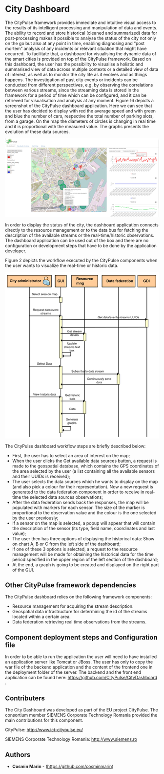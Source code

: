 # City Dashboard


The CityPulse framework provides immediate and intuitive visual access to the results of its intelligent processing and manipulation of data and events. The ability to record and store historical (cleaned and summarized) data for post-processing makes it possible to analyse the status of the city not only on the go but also at any point in time, enabling diagnosing and “post mortem” analysis of any incidents or relevant situation that might have occurred. To facilitate that, a dashboard for visualising the dynamic data of the smart cities is provided on top of the CityPulse framework. Based on this dashboard, the user has the possibility to visualise a holistic and summarised view of data across multiple contexts or a detailed view of data of interest, as well as to monitor the city life as it evolves and as things happens. The investigation of past city events or incidents can be conducted from different perspectives, e.g. by observing the correlations between various streams, since the streaming data is stored in the framework for a period of time which can be configured, and it can be retrieved for visualisation and analysis at any moment. Figure 16 depicts a screenshot of the CityPulse dashboard application. Here we can see that the user has decided to display with red the average speed and with green and blue the number of cars, respective the total number of parking slots, from a garage. On the map the diameters of circles is changing in real time and it is proportional with the measured value. The graphs presents the evolution of these data sources.


![alt text](https://github.com/CityPulse/CityDashboard/blob/master/PrintScreen.png "City Dashboard")


In order to display the status of the city, the dashboard application connects directly to the resource management or to the data bus for fetching the description of the available streams or the real-time/historic observations. The dashboard application can be used out of the box and there are no configuration or development steps that have to be done by the application developer.

Figure 2 depicts the workflow executed by the CityPulse components when the user wants to visualize the real-time or historic data.
 
![alt text](https://github.com/CityPulse/CityDashboard/blob/master/Dashboard_work_flow.png "CityPulse dashboard workflow")
 
The CityPulse dashboard workflow steps are briefly described below:
*	First, the user has to select an area of interest on the map;
*	When the user clicks the Get available data sources button, a request is made to the geospatial database, which contains the GPS coordinates of the area selected by the user (a list containing all the available sensors and their UUIDs is received);
*	The user selects the data sources which he wants to display on the map (and also pick a colour for their representation). Now a new request is generated to the data federation component in order to receive in real-time the selected data sources observations;
*	After the data federation sends back the responses, the map will be populated with markers for each sensor. The size of the marker is proportional to the observation value and the colour is the one selected by the user previously;
*	If a sensor on the map is selected, a popup will appear that will contain the description of the sensor (its type, field name, coordinates and last value);
*	The user then has three options of displaying the historical data: Show on chart A, B or C from the left side of the dashboard;
*	If one of these 3 options is selected, a request to the resource management will be made for obtaining the historical data for the time period specified in the upper region of the left section of the dashboard;
*	At the end, a graph is going to be created and displayed on the right part of the GUI.

## Other CityPulse framework dependencies

The CityPulse dashboard relies on the following framework components:

*	Resource management for acquiring the stream description.
*	Geospatial data infrastructure for determining the id of the streams located within a certain area.
*	Data federation retrieving real time observations from the streams.

## Component deployment steps and Configuration file

In order to be able to run the application the user will need to have installed an application server like Tomcat or JBoss. The user has only to copy the war file of the backend application and the content of the frontend one in the deployment folder of the server. The backend and the front end application can be found here: https://github.com/CityPulse/CityDashboard .

## Contributers

The City Dashboard was developed as part of the EU project CityPulse. The consortium member SIEMENS Corporate Technology Romania provided the main contributions for this component.

CityPulse: http://www.ict-citypulse.eu/

SIEMENS Corporate Technology Romania: http://www.siemens.ro

## Authors

* **Cosmin Marin** - (https://github.com/cosminmarin)
